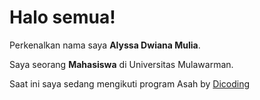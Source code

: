 # Halo semua! 

Perkenalkan nama saya **Alyssa Dwiana Mulia**.<br>

Saya seorang **Mahasiswa** di Universitas Mulawarman.<br>

Saat ini saya sedang mengikuti program Asah by [Dicoding](https://www.dicoding.com/)

<!--
**AlyssaMulia/AlyssaMulia** is a ✨ _special_ ✨ repository because its `README.md` (this file) appears on your GitHub profile.
